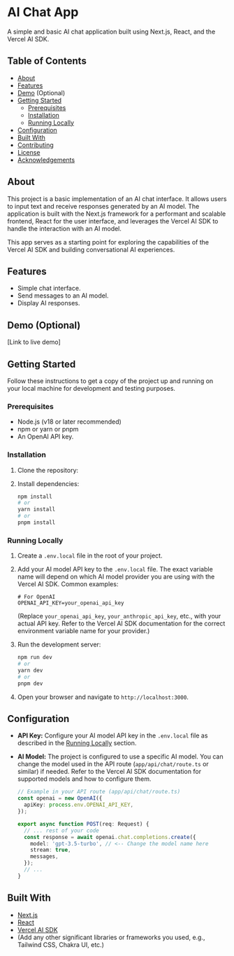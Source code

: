 # AI Chat App

A simple and basic AI chat application built using Next.js, React, and the Vercel AI SDK.

## Table of Contents

*   [About](#about)
*   [Features](#features)
*   [Demo](#demo) (Optional)
*   [Getting Started](#getting-started)
    *   [Prerequisites](#prerequisites)
    *   [Installation](#installation)
    *   [Running Locally](#running-locally)
*   [Configuration](#configuration)
*   [Built With](#built-with)
*   [Contributing](#contributing)
*   [License](#license)
*   [Acknowledgements](#acknowledgements)

## About

This project is a basic implementation of an AI chat interface. It allows users to input text and receive responses generated by an AI model. The application is built with the Next.js framework for a performant and scalable frontend, React for the user interface, and leverages the Vercel AI SDK to handle the interaction with an AI model.

This app serves as a starting point for exploring the capabilities of the Vercel AI SDK and building conversational AI experiences.

## Features

*   Simple chat interface.
*   Send messages to an AI model.
*   Display AI responses.

## Demo (Optional)

[Link to live demo]

## Getting Started

Follow these instructions to get a copy of the project up and running on your local machine for development and testing purposes.

### Prerequisites

*   Node.js (v18 or later recommended)
*   npm or yarn or pnpm
*   An OpenAI API key.

### Installation

1.  Clone the repository:

2.  Install dependencies:

    ```bash
    npm install
    # or
    yarn install
    # or
    pnpm install
    ```

### Running Locally

1.  Create a `.env.local` file in the root of your project.
2.  Add your AI model API key to the `.env.local` file. The exact variable name will depend on which AI model provider you are using with the Vercel AI SDK. Common examples:

    ```dotenv
    # For OpenAI
    OPENAI_API_KEY=your_openai_api_key
    ```

    (Replace `your_openai_api_key`, `your_anthropic_api_key`, etc., with your actual API key. Refer to the Vercel AI SDK documentation for the correct environment variable name for your provider.)

3.  Run the development server:

    ```bash
    npm run dev
    # or
    yarn dev
    # or
    pnpm dev
    ```

4.  Open your browser and navigate to `http://localhost:3000`.

## Configuration

*   **API Key:** Configure your AI model API key in the `.env.local` file as described in the [Running Locally](#running-locally) section.
*   **AI Model:** The project is configured to use a specific AI model. You can change the model used in the API route (`app/api/chat/route.ts` or similar) if needed. Refer to the Vercel AI SDK documentation for supported models and how to configure them.

    ```typescript
    // Example in your API route (app/api/chat/route.ts)
    const openai = new OpenAI({
      apiKey: process.env.OPENAI_API_KEY,
    });

    export async function POST(req: Request) {
      // ... rest of your code
      const response = await openai.chat.completions.create({
        model: 'gpt-3.5-turbo', // <-- Change the model name here
        stream: true,
        messages,
      });
      // ...
    }
    ```

## Built With

*   [Next.js](https://nextjs.org/)
*   [React](https://reactjs.org/)
*   [Vercel AI SDK](https://sdk.vercel.ai/)
*   (Add any other significant libraries or frameworks you used, e.g., Tailwind CSS, Chakra UI, etc.)

